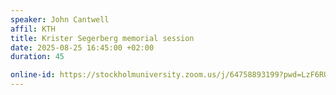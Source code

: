 ```yaml
---
speaker: John Cantwell
affil: KTH
title: Krister Segerberg memorial session
date: 2025-08-25 16:45:00 +02:00
duration: 45

online-id: https://stockholmuniversity.zoom.us/j/64758893199?pwd=LzF6RUpaNk1BNngyc1FxK05GNStwUT09
---
```


